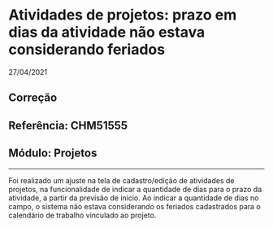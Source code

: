 # Atividades de projetos: prazo em dias da atividade não estava considerando feriados
27/04/2021
## Correção
## Referência: CHM51555
## Módulo: Projetos
***

Foi realizado um ajuste na tela de cadastro/edição de atividades de projetos, na funcionalidade de indicar a quantidade de dias para o prazo da atividade, a partir da previsão de início. Ao indicar a quantidade de dias no campo, o sistema não estava considerando os feriados cadastrados para o calendário de trabalho vinculado ao projeto.
